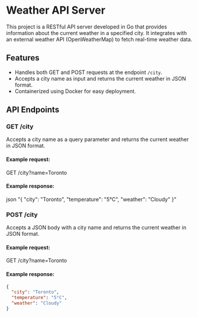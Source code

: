 # Weather API Server

This project is a RESTful API server developed in Go that provides information about the current weather in a specified city. It integrates with an external weather API (OpenWeatherMap) to fetch real-time weather data.

## Features

- Handles both GET and POST requests at the endpoint `/city`.
- Accepts a city name as input and returns the current weather in JSON format.
- Containerized using Docker for easy deployment.

## API Endpoints

### GET /city

Accepts a city name as a query parameter and returns the current weather in JSON format.

#### Example request:

GET /city?name=Toronto

#### Example response:
json
"{
  "city": "Toronto",
  "temperature": "5°C",
  "weather": "Cloudy"
}"

### POST /city

Accepts a JSON body with a city name and returns the current weather in JSON format.

#### Example request:

GET /city?name=Toronto

#### Example response:
```json
{
  "city": "Toronto",
  "temperature": "5°C",
  "weather": "Cloudy"
}


